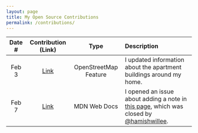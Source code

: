 ```yaml
---
layout: page
title: My Open Source Contributions
permalink: /contributions/
---
```


<!--
Type of the contribution should be "Wikipedia edit", "OpenStreet Map feature", "Documentation", "Course website", "Blog",
"Browser Add-on", etc.

The description should include a brief summary of what you did.

The link should bring us to a public page that shows your contribution. 

Replace the first row with your own contribution. 

-->


| Date # | Contribution (Link) | Type | Description |
|:---:|:---:|:---:|:---|
| Feb 3 | [Link](https://www.openstreetmap.org/changeset/132062097) | OpenStreetMap Feature | I updated information about the apartment buildings around my home. |
| Feb 7 | [Link](https://github.com/mdn/content/issues/24248) | MDN Web Docs | I opened an issue about adding a note in [this page](https://developer.mozilla.org/en-US/docs/Mozilla/Add-ons/WebExtensions/Your_first_WebExtension), which was closed by [@hamishwillee](https://github.com/hamishwillee). |
